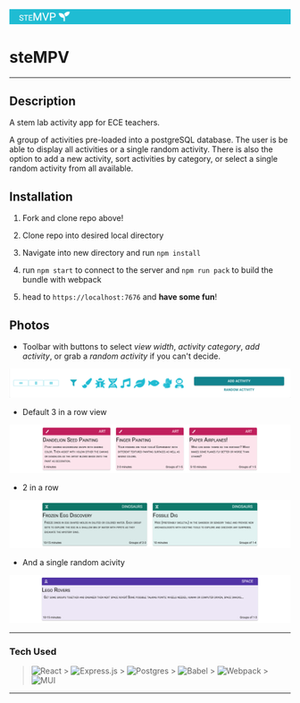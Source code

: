<img src="client/public/assets/header.png">

# steMPV

---

## **Description**

A stem lab activity app for ECE teachers.

A group of activities pre-loaded into a postgreSQL database. The user is be able to display all activities or a single random activity. There is also the option to add a new activity, sort activities by category, or select a single random activity from all available.

## **Installation**

1. Fork and clone repo above!

2. Clone repo into desired local directory

3. Navigate into new directory and run `npm install`

4. run `npm start` to connect to the server and `npm run pack` to build the bundle with webpack

5. head to `https://localhost:7676` and **have some fun**!

## **Photos**

- Toolbar with buttons to select _view width_, _activity category_, _add activity_, or grab a _random activity_ if you can't decide.

<img src="client/public/assets/toolbar.png">

- Default 3 in a row view

<img  src="client/public/assets/three.png">

- 2 in a row

<img src="client/public/assets/two.png">

- And a single random acivity

<img src="client/public/assets/random.png">

---

### Tech Used

> ![React](https://img.shields.io/badge/react-%2320232a.svg?style=for-the-badge&logo=react&logoColor=%2361DAFB) > ![Express.js](https://img.shields.io/badge/express.js-%23404d59.svg?style=for-the-badge&logo=express&logoColor=%2361DAFB) > ![Postgres](https://img.shields.io/badge/postgres-%23316192.svg?style=for-the-badge&logo=postgresql&logoColor=white) > ![Babel](https://img.shields.io/badge/Babel-F9DC3e?style=for-the-badge&logo=babel&logoColor=black) > ![Webpack](https://img.shields.io/badge/webpack-%238DD6F9.svg?style=for-the-badge&logo=webpack&logoColor=black) > ![MUI](https://img.shields.io/badge/MUI-%230081CB.svg?style=for-the-badge&logo=material-ui&logoColor=white)

---
